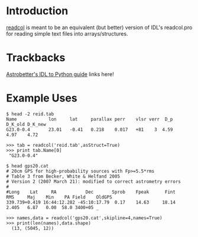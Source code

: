 # Introduction #

[readcol](http://code.google.com/p/agpy/source/browse/trunk/agpy/readcol.py) is meant to be an equivalent (but better) version of IDL's readcol.pro for reading simple text files into arrays/structures.

# Trackbacks #

[Astrobetter's IDL to Python guide](http://www.astrobetter.com/wiki/tiki-index.php?page=Python+Switchers+Guide) links here!

# Example Uses #

```
$ head -2 reid.tab
Name            lon     lat     parallax perr    vlsr verr  D_p   D_K_old D_K_new
G23.0-0.4       23.01   -0.41   0.218    0.017   +81    3  4.59      4.97    4.72

>>> tab = readcol('reid.tab',asStruct=True)
>>> print tab.Name[0]
 "G23.0-0.4"
```

```
$ head gps20.cat 
# 20cm GPS for high-probability sources with Fp>=5.5*rms
# Table 3 from Becker, White & Helfand 2005
# Version 2 (2007 March 21): modified to correct astrometry errors
#
#Long    Lat     RA           Dec       Sprob    Fpeak      Fint    RMS     Maj    Min    PA Field    OldGPS
339.739+0.419 16:44:12.282 -45:10:17.79  0.17    14.63     18.14   2.405   6.87   0.00  58.0 3400+05 _       

>>> names,data = readcol('gps20.cat',skipline=4,names=True)
>>> print(len(names),data.shape)
  (13, (5045, 12))
```